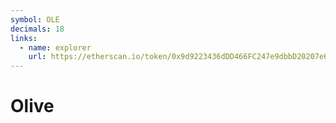 ```yaml
---
symbol: OLE
decimals: 18
links:
  - name: explorer
    url: https://etherscan.io/token/0x9d9223436dDD466FC247e9dbbD20207e640fEf58
---
```


# Olive
